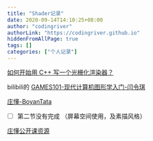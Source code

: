 ```yaml
---
title: "Shader记录"
date: 2020-09-14T14:10:25+08:00
author: "codingriver"
authorLink: "https://codingriver.github.io"
hiddenFromAllPage: true
tags: []
categories: ["个人记录"]
---
```


<!--more-->

[如何开始用 C++ 写一个光栅化渲染器？](https://www.zhihu.com/question/24786878/answer/1483055155)

bilibili的 [GAMES101-现代计算机图形学入门-闫令琪](https://www.bilibili.com/video/BV1X7411F744?from=search&seid=13728008737010812958)

[庄懂-BoyanTata](https://space.bilibili.com/6373917) 
- [ ]    第二节没有完成 （屏幕空间使用，及素描风格）


[庄懂公开课资源](https://github.com/BoyanTata/AP01)
